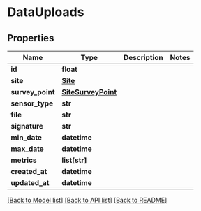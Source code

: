 # DataUploads

## Properties
Name | Type | Description | Notes
------------ | ------------- | ------------- | -------------
**id** | **float** |  | 
**site** | [**Site**](Site.md) |  | 
**survey_point** | [**SiteSurveyPoint**](SiteSurveyPoint.md) |  | 
**sensor_type** | **str** |  | 
**file** | **str** |  | 
**signature** | **str** |  | 
**min_date** | **datetime** |  | 
**max_date** | **datetime** |  | 
**metrics** | **list[str]** |  | 
**created_at** | **datetime** |  | 
**updated_at** | **datetime** |  | 

[[Back to Model list]](../README.md#documentation-for-models) [[Back to API list]](../README.md#documentation-for-api-endpoints) [[Back to README]](../README.md)

